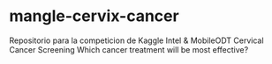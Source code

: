 # mangle-cervix-cancer
Repositorio para la competicion de Kaggle Intel &amp; MobileODT Cervical Cancer Screening Which cancer treatment will be most effective? 
